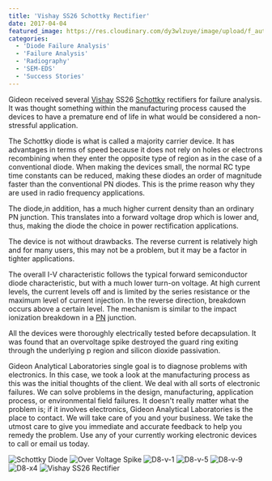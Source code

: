 ```yaml
---
title: 'Vishay SS26 Schottky Rectifier'
date: 2017-04-04
featured_image: https://res.cloudinary.com/dy3wlzuye/image/upload/f_auto,c_scale,w_250/v1/GideonLabs/d9-p-die.jpg
categories:
  - 'Diode Failure Analysis'
  - 'Failure Analysis'
  - 'Radiography'
  - 'SEM-EDS'
  - 'Success Stories'
---
```


Gideon received several [Vishay](http://www.mouser.com/ProductDetail/Vishay/SS26S-E3-61T/?qs=sGAEpiMZZMvnwheKzbT%252bFxPBugSOKI9h) SS26 [Schottky](http://www.futureelectronics.com/en/diodes/schottky-rectifiers.aspx) rectifiers for failure analysis. It was thought something within the manufacturing process caused the devices to have a premature end of life in what would be considered a non-stressful application.

The Schottky diode is what is called a majority carrier device. It has advantages in terms of speed because it does not rely on holes or electrons recombining when they enter the opposite type of region as in the case of a conventional diode. When making the devices small, the normal RC type time constants can be reduced, making these diodes an order of magnitude faster than the conventional PN diodes. This is the prime reason why they are used in radio frequency applications.

The diode,in addition, has a much higher current density than an ordinary PN junction. This translates into a forward voltage drop which is lower and, thus, making the diode the choice in power rectification applications.

The device is not without drawbacks. The reverse current is relatively high and for many users, this may not be a problem, but it may be a factor in tighter applications.

The overall I-V characteristic follows the typical forward semiconductor diode characteristic, but with a much lower turn-on voltage. At high current levels, the current levels off and is limited by the series resistance or the maximum level of current injection. In the reverse direction, breakdown occurs above a certain level. The mechanism is similar to the impact ionization breakdown in a [PN](https://en.wikipedia.org/wiki/P%E2%80%93n_junction) junction.

All the devices were thoroughly electrically tested before decapsulation. It was found that an overvoltage spike destroyed the guard ring exiting through the underlying p region and silicon dioxide passivation.

Gideon Analytical Laboratories single goal is to diagnose problems with electronics. In this case, we took a look at the manufacturing process as this was the initial thoughts of the client. We deal with all sorts of electronic failures. We can solve problems in the design, manufacturing, application process, or environmental field failures. It doesn't really matter what the problem is; if it involves electronics, Gideon Analytical Laboratories is the place to contact. We will take care of you and your business. We take the utmost care to give you immediate and accurate feedback to help you remedy the problem. Use any of your currently working electronic devices to call or email us today.

![Schottky Diode](https://res.cloudinary.com/dy3wlzuye/image/upload/f_auto,c_scale,w_300/GideonLabs/d9-p-die.jpg 'Over Voltage Failure')
![Over Voltage Spike](https://res.cloudinary.com/dy3wlzuye/image/upload/f_auto,c_scale,w_300/GideonLabs/9sem-1.jpg 'Disruption in the guard ring')
![D8-v-1](https://res.cloudinary.com/dy3wlzuye/image/upload/f_auto,c_scale,w_300/GideonLabs/D8-v-1.jpg 'SS26 Schottky Diode')
![D8-v-5](https://res.cloudinary.com/dy3wlzuye/image/upload/f_auto,c_scale,w_300/GideonLabs/D8-v-5.jpg 'D8-v-5')
![D8-v-9](https://res.cloudinary.com/dy3wlzuye/image/upload/f_auto,c_scale,w_300/GideonLabs/D8-v-9.jpg 'D8-v-9')
![D8-x4](https://res.cloudinary.com/dy3wlzuye/image/upload/f_auto,c_scale,w_300/GideonLabs/D8-x4.jpg 'D8-x4')
![Vishay SS26 Rectifier](https://res.cloudinary.com/dy3wlzuye/image/upload/f_auto,c_scale,w_300/GideonLabs/43678.jpg 'Vishay SS26 Rectifier')
